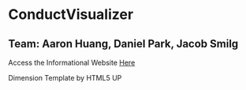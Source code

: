 # ConductVisualizer

## Team: Aaron Huang, Daniel Park, Jacob Smilg

Access the Informational Website [Here](https://danpark13.github.io/Conduct_Visualizer/)

Dimension Template by HTML5 UP
